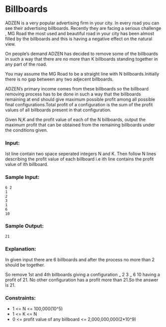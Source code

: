 Billboards
==========

ADZEN is a very popular advertising firm in your city. In every road you can see their advertising billboards. Recently they are facing a serious challenge , MG Road the most used and beautiful road in your city has been almost filled by the billboards and this is having a negative effect on the natural view.

On people’s demand ADZEN has decided to remove some of the billboards in such a way that there are no more than K billboards standing together in any part of the road.

You may assume the MG Road to be a straight line with N billboards.Initially there is no gap between any two adjecent billboards.

ADZEN’s primary income comes from these billboards so the billboard removing process has to be done in such a way that the billboards remaining at end should give maximum possible profit among all possible final configurations.Total profit of a configuration is the sum of the profit values of all billboards present in that configuration.

Given N,K and the profit value of each of the N billboards, output the maximum profit that can be obtained from the remaining billboards under the conditions given.

### Input:

Ist line contain two space seperated integers N and K. Then follow N lines describing the profit value of each billboard i.e ith line contains the profit value of ith billboard.

### Sample Input:

    6 2
    1
    2
    3
    1
    6
    10

### Sample Output:

    21

### Explanation:

In given input there are 6 billboards and after the process no more than 2 should be together.

So remove 1st and 4th billboards giving a configuration _ 2 3 _ 6 10 having a profit of 21. No other configuration has a profit more than 21.So the answer is 21.

### Constraints:

* 1 <= N <= 100,000(10^5)
* 1 <= K <= N
* 0 <= profit value of any billboard <= 2,000,000,000(2*10^9)
